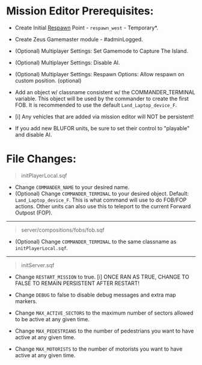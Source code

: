 # Mission Editor Prerequisites:

- Create Initial [Respawn](https://community.bistudio.com/wiki/Arma_3:_Respawn) Point - `respawn_west` - Temporary*. 

- Create Zeus Gamemaster module - #adminLogged.

- (Optional) Multiplayer Settings: Set Gamemode to Capture The Island.

- (Optional) Multiplayer Settings: Disable AI.

- (Optional) Multiplayer Settings: Respawn Options: Allow respawn on custom position. (optional)

- Add an object w/ classname consistent w/ the COMMANDER_TERMINAL variable. This object will be used by the commander to create the first FOB. It is recommended to use the default `Land_Laptop_device_F`.

- [i] Any vehicles that are added via mission editor will NOT be persistent!

- If you add new BLUFOR units, be sure to set their control to "playable" and disable AI.


# File Changes:

> initPlayerLocal.sqf
- Change `COMMANDER_NAME` to your desired name.
- (Optional) Change `COMMANDER_TERMINAL` to your desired object. Default: `Land_Laptop_device_F`. This is what command will use to do FOB/FOP actions. Other units can also use this to teleport to the current Forward Outpost (FOP).

------------------------------------------------------

> server/compositions/fobs/fob.sqf
- (Optional) Change `COMMANDER_TERMINAL` to the same classname as `initPlayerLocal.sqf`.

------------------------------------------------------

> initServer.sqf
- Change `RESTART_MISSION` to true. [i] ONCE RAN AS TRUE, CHANGE TO FALSE TO REMAIN PERSISTENT AFTER RESTART!

- Change `DEBUG` to false to disable debug messages and extra map markers.

- Change `MAX_ACTIVE_SECTORS` to the maximum number of sectors allowed to be active at any given time.

- Change `MAX_PEDESTRIANS` to the number of pedestrians you want to have active at any given time.

- Change `MAX_MOTORISTS` to the number of motorists you want to have active at any given time.






